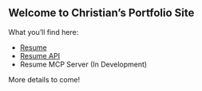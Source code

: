 ## Welcome to Christian’s Portfolio Site

What you’ll find here:

- [Resume](https://www.areas.me)
- [Resume API](https://www.postman.com/areas-team/workspace/christians-resume-api)
- Resume MCP Server (In Development)

More details to come!
